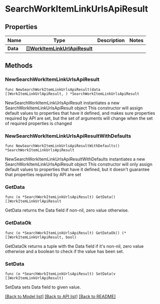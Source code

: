 # SearchWorkItemLinkUrlsApiResult

## Properties

Name | Type | Description | Notes
------------ | ------------- | ------------- | -------------
**Data** | [**[]WorkItemLinkUrlApiResult**](WorkItemLinkUrlApiResult.md) |  | 

## Methods

### NewSearchWorkItemLinkUrlsApiResult

`func NewSearchWorkItemLinkUrlsApiResult(data []WorkItemLinkUrlApiResult, ) *SearchWorkItemLinkUrlsApiResult`

NewSearchWorkItemLinkUrlsApiResult instantiates a new SearchWorkItemLinkUrlsApiResult object
This constructor will assign default values to properties that have it defined,
and makes sure properties required by API are set, but the set of arguments
will change when the set of required properties is changed

### NewSearchWorkItemLinkUrlsApiResultWithDefaults

`func NewSearchWorkItemLinkUrlsApiResultWithDefaults() *SearchWorkItemLinkUrlsApiResult`

NewSearchWorkItemLinkUrlsApiResultWithDefaults instantiates a new SearchWorkItemLinkUrlsApiResult object
This constructor will only assign default values to properties that have it defined,
but it doesn't guarantee that properties required by API are set

### GetData

`func (o *SearchWorkItemLinkUrlsApiResult) GetData() []WorkItemLinkUrlApiResult`

GetData returns the Data field if non-nil, zero value otherwise.

### GetDataOk

`func (o *SearchWorkItemLinkUrlsApiResult) GetDataOk() (*[]WorkItemLinkUrlApiResult, bool)`

GetDataOk returns a tuple with the Data field if it's non-nil, zero value otherwise
and a boolean to check if the value has been set.

### SetData

`func (o *SearchWorkItemLinkUrlsApiResult) SetData(v []WorkItemLinkUrlApiResult)`

SetData sets Data field to given value.



[[Back to Model list]](../README.md#documentation-for-models) [[Back to API list]](../README.md#documentation-for-api-endpoints) [[Back to README]](../README.md)


